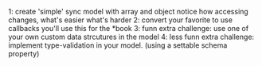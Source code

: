 1: create 'simple' sync model with array and object
	notice how accessing changes, what's easier what's harder
2: convert your favorite to use callbacks
	you'll use this for the *book
3: funn extra challenge:  use one of your own custom data strcutures in the model
4: less funn extra challenge:  implement type-validation in your model. (using a settable schema property)